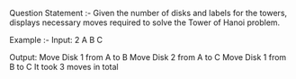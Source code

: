 Question Statement :-
Given the number of disks and labels for the towers, displays necessary moves required to solve the Tower of Hanoi problem.

Example :- 
Input: 2 A B C

Output:
Move Disk 1 from A to B
Move Disk 2 from A to C
Move Disk 1 from B to C
It took 3 moves in total